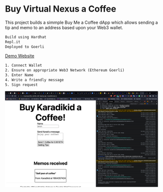 # Buy Virtual Nexus a Coffee

This project builds a simmple Buy Me a Coffee dApp which allows sending a tip and memo to an address based upon your Web3 wallet.

```
Build using Hardhat
Repl.it
Deployed to Goerli
```

[Demo Website](https://buymeacoffee-solidity-defi-tipping-app--karadikid.repl.co/)

```
1. Connect Wallet
2. Ensure on appropriate Web3 Network (Ethereum Goerli)
3. Enter Name
4. Write a friendly message
5. Sign request
```
![Repl.it Demo Screenshot](Website-with-ChromeTools-screenshot.png)
